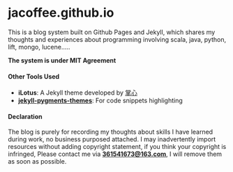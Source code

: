 # jacoffee.github.io

This is a blog system built on Github Pages and Jekyll, 
which shares my thoughts and experiences about programming involving
scala, java, python, lift, mongo, lucene.....

**The system is under MIT Agreement**

#### Other Tools Used
+ **iLotus**: A Jekyll theme developed by [掌心](http://www.zhanxin.info/jekyll/2014-01-04-another-jekyll-theme-ilotus.html)
+ **[jekyll-pygments-themes](https://github.com/jwarby/jekyll-pygments-themes)**: For code snippets highlighting

#### Declaration
The blog is purely for recording my thoughts about skills I have learned during work, no business purposed attached. 
I may inadvertently import resources without adding copyright statement, if you think your copyright is infringed, Please contact me via **361541673@163.com**, I will remove them as soon as possible. 

